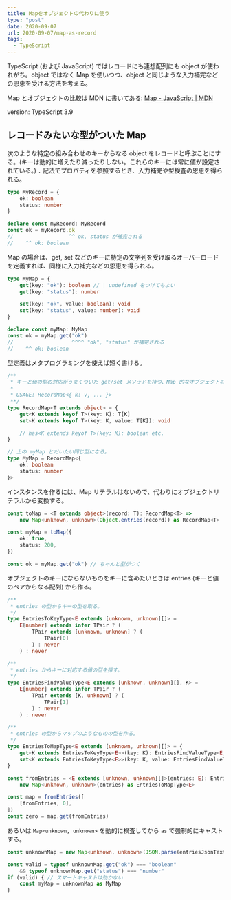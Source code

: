 ```yaml
---
title: Mapをオブジェクトの代わりに使う
type: "post"
date: 2020-09-07
url: 2020-09-07/map-as-record
tags:
  - TypeScript
---
```


TypeScript (および JavaScript) ではレコードにも連想配列にも object が使われがち。object ではなく Map を使いつつ、object と同じような入力補完などの恩恵を受ける方法を考える。

Map とオブジェクトの比較は MDN に書いてある: [Map - JavaScript | MDN](https://developer.mozilla.org/ja/docs/Web/JavaScript/Reference/Global_Objects/Map)

version: TypeScript 3.9

## レコードみたいな型がついた Map

次のような特定の組み合わせのキーからなる object をレコードと呼ぶことにする。(キーは動的に増えたり減ったりしない。これらのキーには常に値が設定されている。)
`.` 記法でプロパティを参照するとき、入力補完や型検査の恩恵を得られる。

```ts
type MyRecord = {
    ok: boolean
    status: number
}

declare const myRecord: MyRecord
const ok = myRecord.ok
//                  ^^ ok, status が補完される
//    ^^ ok: boolean
```

Map の場合は、get, set などのキーに特定の文字列を受け取るオーバーロードを定義すれば、同様に入力補完などの恩恵を得られる。

```ts
type MyMap = {
    get(key: "ok"): boolean // | undefined をつけてもよい
    get(key: "status"): number

    set(key: "ok", value: boolean): void
    set(key: "status", value: number): void
}

declare const myMap: MyMap
const ok = myMap.get("ok")
//                   ^^^^ "ok", "status" が補完される
//    ^^ ok: boolean
```

型定義はメタプログラミングを使えば短く書ける。

```ts
/**
 * キーと値の型の対応がうまくついた get/set メソッドを持つ、Map 的なオブジェクトの型を作る型レベル演算子。
 *
 * USAGE: RecordMap<{ k: v, ... }>
 **/
type RecordMap<T extends object> = {
    get<K extends keyof T>(key: K): T[K]
    set<K extends keyof T>(key: K, value: T[K]): void

    // has<K extends keyof T>(key: K): boolean etc.
}

// 上の myMap とだいたい同じ型になる。
type MyMap = RecordMap<{
    ok: boolean
    status: number
}>
```

インスタンスを作るには、Map リテラルはないので、代わりにオブジェクトリテラルから変換する。

```ts
const toMap = <T extends object>(record: T): RecordMap<T> =>
    new Map<unknown, unknown>(Object.entries(record)) as RecordMap<T>

const myMap = toMap({
    ok: true,
    status: 200,
})

const ok = myMap.get("ok") // ちゃんと型がつく
```

オブジェクトのキーにならないものをキーに含めたいときは entries (キーと値のペアからなる配列) から作る。

```ts
/**
 * entries の型からキーの型を取る。
 */
type EntriesToKeyType<E extends [unknown, unknown][]> =
    E[number] extends infer TPair ? (
        TPair extends [unknown, unknown] ? (
            TPair[0]
        ) : never
    ) : never

/**
 * entries からキーに対応する値の型を探す。
 */
type EntriesFindValueType<E extends [unknown, unknown][], K> =
    E[number] extends infer TPair ? (
        TPair extends [K, unknown] ? (
            TPair[1]
        ) : never
    ) : never

/**
 * entries の型からマップのようなものの型を作る。
 */
type EntriesToMapType<E extends [unknown, unknown][]> = {
    get<K extends EntriesToKeyType<E>>(key: K): EntriesFindValueType<E, K>
    set<K extends EntriesToKeyType<E>>(key: K, value: EntriesFindValueType<E, K>): void
}

const fromEntries = <E extends [unknown, unknown][]>(entries: E): EntriesToMapType<E> =>
    new Map<unknown, unknown>(entries) as EntriesToMapType<E>

const map = fromEntries([
    [fromEntries, 0],
])
const zero = map.get(fromEntries)
```

あるいは `Map<unknown, unknown>` を動的に検査してから `as` で強制的にキャストする。

```ts
const unknownMap = new Map<unknown, unknown>(JSON.parse(entriesJsonText))

const valid = typeof unknownMap.get("ok") === "boolean"
    && typeof unknownMap.get("status") === "number"
if (valid) { // スマートキャストは効かない
    const myMap = unknownMap as MyMap
}
```
